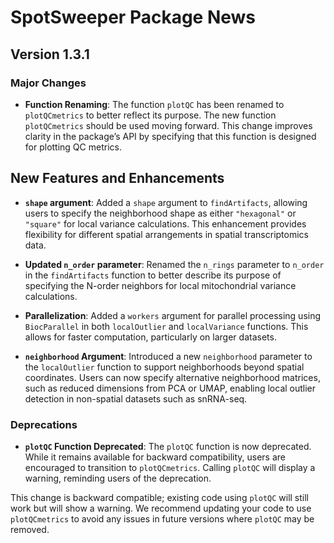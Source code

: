 # SpotSweeper Package News

## Version 1.3.1

### Major Changes
- **Function Renaming**: The function `plotQC` has been renamed to `plotQCmetrics` to better reflect its purpose. The new function `plotQCmetrics` should be used moving forward. This change improves clarity in the package’s API by specifying that this function is designed for plotting QC metrics.


## New Features and Enhancements
- **`shape` argument**: Added a `shape` argument to `findArtifacts`, allowing users to specify the neighborhood shape as either `"hexagonal"` or `"square"` for local variance calculations. This enhancement provides flexibility for different spatial arrangements in spatial transcriptomics data.

- **Updated `n_order` parameter**: Renamed the `n_rings` parameter to `n_order` in the `findArtifacts` function to better describe its purpose of specifying the N-order neighbors for local mitochondrial variance calculations.

- **Parallelization**: Added a `workers` argument for parallel processing using `BiocParallel` in both `localOutlier` and `localVariance` functions. This allows for faster computation, particularly on larger datasets.

- **`neighborhood` Argument**: Introduced a new `neighborhood` parameter to the `localOutlier` function to support neighborhoods beyond spatial coordinates. Users can now specify alternative neighborhood matrices, such as reduced dimensions from PCA or UMAP, enabling local outlier detection in non-spatial datasets such as snRNA-seq.


### Deprecations
- **`plotQC` Function Deprecated**: The `plotQC` function is now deprecated. While it remains available for backward compatibility, users are encouraged to transition to `plotQCmetrics`. Calling `plotQC` will display a warning, reminding users of the deprecation.

This change is backward compatible; existing code using `plotQC` will still work but will show a warning. We recommend updating your code to use `plotQCmetrics` to avoid any issues in future versions where `plotQC` may be removed.
